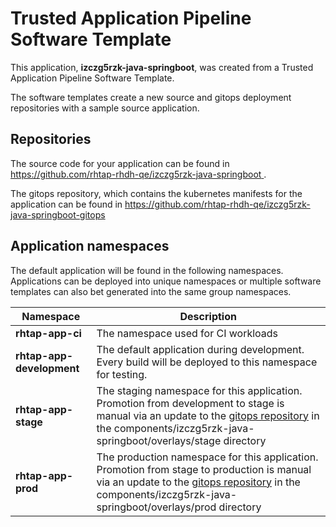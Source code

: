 # Trusted Application Pipeline Software Template

This application, **izczg5rzk-java-springboot**, was created from a Trusted Application Pipeline Software Template.

The software templates create a new source and gitops deployment repositories with a sample source application. 

## Repositories

The source code for your application can be found in [https://github.com/rhtap-rhdh-qe/izczg5rzk-java-springboot ](https://github.com/rhtap-rhdh-qe/izczg5rzk-java-springboot ).
 
The gitops repository, which contains the kubernetes manifests for the application can be found in 
[https://github.com/rhtap-rhdh-qe/izczg5rzk-java-springboot-gitops ](https://github.com/rhtap-rhdh-qe/izczg5rzk-java-springboot-gitops ) 

## Application namespaces 

The default application will be found in the following namespaces. Applications can be deployed into unique namespaces or multiple software templates can also bet generated into the same group namespaces.  

|  Namespace   |  Description   |  
| -------- | -------- |
| **rhtap-app-ci** | The namespace used for CI workloads |
| **rhtap-app-development** | The default application during development. Every build will be deployed to this namespace for testing. |
| **rhtap-app-stage** | The staging namespace for this application. Promotion from development to stage is manual via an update to the [gitops repository](https://github.com/rhtap-rhdh-qe/izczg5rzk-java-springboot-gitops ) in the components/izczg5rzk-java-springboot/overlays/stage directory |
| **rhtap-app-prod** | The production namespace for this application. Promotion from stage to production is manual via an update to the [gitops repository](https://github.com/rhtap-rhdh-qe/izczg5rzk-java-springboot-gitops ) in the components/izczg5rzk-java-springboot/overlays/prod directory |